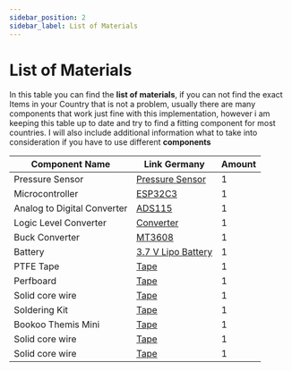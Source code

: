 ```yaml
---
sidebar_position: 2
sidebar_label: List of Materials
---
```


# List of Materials

In this table you can find the **list of materials**, if you can not find the exact Items in your Country that is not a problem, usually there are many components that work just fine with this implementation, however i am keeping this table up to date and try to find a fitting component for most countries. I will also include additional information what to take into consideration if you have to use different **components**


| Component Name | Link Germany | Amount |
| ----------- | ----------- | ----------- |
|  Pressure Sensor | [Pressure Sensor](https://www.amazon.de/dp/B07F1VWT22?ref=ppx_yo2ov_dt_b_fed_asin_title) | 1 |
| Microcontroller | [ESP32C3](https://www.amazon.de/-/en/dp/B0D1YD8FGQ?ref_=ppx_hzsearch_conn_dt_b_fed_asin_title_1) | 1 |
| Analog to Digital Converter | [ADS115](https://www.amazon.de/-/en/dp/B07QHWLTTS?ref_=ppx_hzsearch_conn_dt_b_fed_asin_title_1&th=1) | 1 |
| Logic Level Converter | [Converter](https://www.amazon.de/dp/B07MK4BNNZ?ref=ppx_yo2ov_dt_b_fed_asin_title&th=1) | 1 | 
| Buck Converter | [MT3608](https://www.amazon.de/dp/B07YWKN9NW?ref=ppx_yo2ov_dt_b_fed_asin_title&th=1) | 1 | 
| Battery | [ 3.7 V Lipo Battery](https://www.amazon.de/dp/B09DPR4V6L?ref=ppx_yo2ov_dt_b_fed_asin_title&th=1) | 1 | 
| PTFE Tape | [Tape](https://www.amazon.de/-/en/gp/css/order-history?ref_=nav_orders_first) | 1 | 
| Perfboard | [Tape](https://www.amazon.de/dp/B0B7BLQ95V?ref=ppx_yo2ov_dt_b_fed_asin_title) | 1 | 
| Solid core wire | [Tape](https://www.amazon.de/dp/B0D5M9MT78?ref=ppx_yo2ov_dt_b_fed_asin_title) | 1 | 
| Soldering Kit | [Tape](https://www.amazon.de/-/en/Soldering-Electronic-Temperature-Adjustable-Multimeter/dp/B0DCNV1LYV?crid=1FPPBEECFI2LW&dib=eyJ2IjoiMSJ9.ww9Wx8Dc_A3DFywcQ4eQnv_gYTwV6n9IPjafdVuXUv7KzYZ48P5WkP8Uk7CU4ejW6Dimq4gms-cn6TsJ6OWtNgZofkhVkpWlmz1E8Sua5X34xn-8x_7Voaup7KCNwiWwdziCNNWa137-hZDCh-f2E4HA28cWlNQdTS-ptvTvDGuooTh8FrtyL-73eh9Iqe6eaQIbsJQo88nYfwTh5F9c_3S3B2yIM2qIumsmH3V4K7Y.XvKDlBxLHqLzkwGwlNXCEqSg6FBxo_Gk8BLdZxTm1v0&dib_tag=se&keywords=soldering+kit&qid=1745318626&sprefix=soldering+%2Caps%2C120&sr=8-5) | 1 | 
| Bookoo Themis Mini | [Tape](https://www.kaffeemacher.de) | 1 | 
| Solid core wire | [Tape](https://www.amazon.de/dp/B0D5M9MT78?ref=ppx_yo2ov_dt_b_fed_asin_title) | 1 | 
| Solid core wire | [Tape](https://www.amazon.de/dp/B0D5M9MT78?ref=ppx_yo2ov_dt_b_fed_asin_title) | 1 | 
